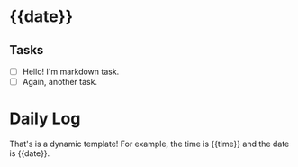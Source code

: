 # {{date}}

## Tasks
- [ ] Hello! I'm markdown task.
- [ ] Again, another task.

# Daily Log
That's is a dynamic template! 
For example, the time is {{time}} and the date is {{date}}.